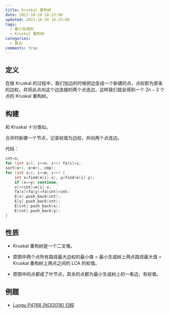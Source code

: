 ```yaml
---
title: Kruskal 重构树
date: 2021-10-20 18:23:00
updated: 2021-10-20 18:23:00
tags:
  - 最小生成树
  - Kruskal 重构树
categories:
  - 算法
comments: true
---
```

## 定义

在做 Kruskal 的过程中，我们加边的时候把边变成一个新建的点，点权即为原来的边权，并将此点向这个边连接的两个点连边，这样我们就会得到一个 $2n-2$ 个点的 Kruskal 重构树。

## 构建

和 Kruskal 十分类似。

合并时新建一个节点，记录权值为边权，并向两个点连边。

代码：

```c++
cnt=n;
for (int i=1; i<=n; i++) fa[i]=i;
sort(e+1, e+m+1, cmp);
for (int i=1; i<=m; i++) {
	int x=find(e[i].x), y=find(e[i].y);
	if (x==y) continue;
	v[++cnt]=e[i].v;
	fa[x]=fa[y]=fa[cnt]=cnt;
	E[x].push_back(cnt);
	E[y].push_back(cnt);
	E[cnt].push_back(x);
	E[cnt].push_back(y);
}
```

## 性质

- Kruskal 重构树是一个二叉堆。

- 原图中两个点所有路径最大边权的最小值 = 最小生成树上两点路径最大值 = Kruskal 重构树上两点之间的 LCA 的权值。
- 原图中的点都成了叶节点，其余的点都为最小生成树上的一条边，有权值。

## 例题

- [Luogu P4768 [NOI2018] 归程](https://www.luogu.com.cn/problem/P4768)
